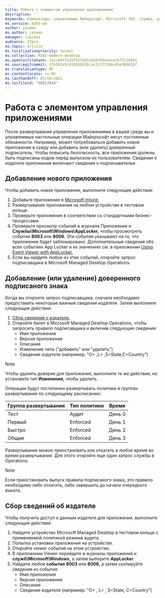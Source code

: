 ```yaml
---
title: Работа с элементом управления приложениями
description: ''
keywords: Компьютеры, управляемые Майкрософт, Microsoft 365, служба, документация
ms.service: m365-md
author: jaimeo
ms.author: jaimeo
manager: laurawi
audience: ITpro
ms.topic: article
ms.localizationpriority: normal
ms.collection: M365-modern-desktop
ms.openlocfilehash: 31cc897fe28f557a65cba9c99e5dcecbf7c2b0e5
ms.sourcegitcommit: 27b2b2e5c41934b918cac2c171556c45e36661bf
ms.translationtype: MT
ms.contentlocale: ru-RU
ms.lasthandoff: 03/19/2021
ms.locfileid: "50917644"
---
```

# <a name="work-with-app-control"></a>Работа с элементом управления приложениями

После развертывания управления приложениями в вашей среде вы и управляемые настольные операции Майкрософт несут постоянные обязанности. Например, может потребоваться добавить новое приложение в среду или добавить (или удалить) доверенный подписатель. Чтобы повысить безопасность, все приложения должны быть подписаны кодом перед выпуском их пользователям. Сведения о издателе приложения включают сведения о подписывателье.


## <a name="add-a-new-app"></a>Добавление нового приложения

Чтобы добавить новое приложение, выполните следующие действия:

1. Добавьте приложение в [Microsoft Intune.](/mem/intune/apps/apps-win32-app-management)
2. Развертывание приложения на любом устройстве в тестовом кольце. 
3. Проверьте приложение в соответствии со стандартными бизнес-процессами. 
4. Проверьте просмотр событий в журнале Приложения и **Службы\Microsoft\Windows\AppLocker,** чтобы просмотреть события **8003** или **8006.** Эти события указывают на то, что приложение будет заблокировано. Дополнительные сведения обо всех событиях App Locker и их значениях см. в приложении [Using Event Viewer with AppLocker.](/windows/security/threat-protection/windows-defender-application-control/applocker/using-event-viewer-with-applocker)
5. Если вы найдете любое из этих событий, откройте запрос подписавщика в Microsoft Managed Desktop Operations.

## <a name="add-or-remove-a-trusted-signer"></a>Добавление (или удаление) доверенного подписаного знака

Когда вы откроете запрос подписавщика, сначала необходимо предоставить некоторые важные сведения издателя. Затем выполните следующие действия:

1. [Сбор сведений о издателе.](#gather-publisher-details)
2. Откройте билет в Microsoft Managed Desktop Operations, чтобы запросить правило подписавщика и включив следующие сведения:  
    - Имя приложения 
    - Версия приложения 
    - Описание 
    - Изменение типа ("добавить" или "удалить")  
    - Сведения издателя (например: "O= <publisher name> ,L= <location> ,S=State,C=Country") 

> [!NOTE]
> Чтобы удалить доверие для приложения, выполните те же действия, но установите тип **Изменения,** чтобы *удалить*.

Операции будут постепенно развертывать политики в группах развертывания по следующему расписанию:


|Группа развертывания  |Тип политики  |Время  |
|---------|---------|---------|
|Тест     |  Аудит       |  День 0       |
|Первый     | Enforced        | День 1        |
|Быстро     | Enforced        |  День 2       |
|Общие     | Enforced        |  День 3       |


Развертывание можно приостановить или откатать в любое время во время развертывания. Для этого откройте еще один запрос службы в Operations.

> [!NOTE]
> Если приостановить выпуск правила подписаного знака, это правило необходимо либо откатить, либо завершить до начала очередного выката.

## <a name="gather-publisher-details"></a>Сбор сведений об издателе

Чтобы получить доступ к данным издателя для приложения, выполните следующие действия:

1. Найдите устройство Microsoft Managed Desktop в тестовом кольце с применяемой политикой режима аудита. 
2. Попытка установки приложения на устройстве.
3. Откройте viewer события на этом устройстве. 
4. В приложении Viewer перейдите в журналы приложений и **служб\Microsoft\Windows,** а затем выберите **AppLocker**. 
5. Найдите любое **событие 8003** или **8006,** а затем скопируйте сведения из события: 
    - Имя приложения 
    - Версия приложения 
    - Описание 
    - Сведения издателя (например: "O= <publisher name> , L= <location> , S=State, C=Country")